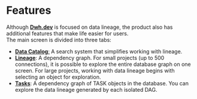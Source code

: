# Features

Although [**Dwh.dev**](https://dwh.dev) is focused on data lineage, the product also has additional features that make life easier for users.\
The main screen is divided into three tabs:

* [**Data Catalog**:](data-catalog.md) A search system that simplifies working with lineage.
* [**Lineage**](column-level-lineage.md): A dependency graph. For small projects (up to 500 connections), it is possible to explore the entire database graph on one screen. For large projects, working with data lineage begins with selecting an object for exploration.
* [**Tasks**](task-tree.md): A dependency graph of TASK objects in the database. You can explore the data lineage generated by each isolated DAG.
